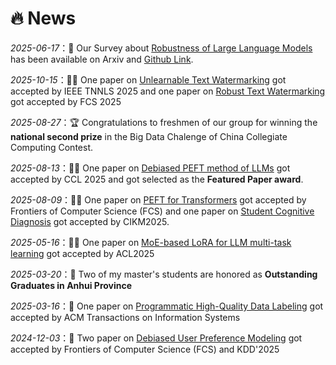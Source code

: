 # 🔥 News

_2025-06-17_：📌 Our Survey about <u>Robustness of Large Language Models</u> has been available on Arxiv and [Github Link](https://github.com/zhangkunzk/Awesome-LLM-Robustness-papers).

_2025-10-15_：🎉🎉 One paper on <u>Unlearnable Text Watermarking</u> got accepted by IEEE TNNLS 2025 and one paper on <u>Robust Text Watermarking</u> got accepted by FCS 2025

_2025-08-27_：🏆 Congratulations to freshmen of our group for winning the **national second prize** in the Big Data Chalenge of China Collegiate Computing Contest. 

_2025-08-13_：🎉🎉 One paper on <u>Debiased PEFT method of LLMs</u> got accepted by CCL 2025 and got selected as the **Featured Paper award**. 

_2025-08-09_：🎉🎉 One paper on <u>PEFT for Transformers</u> got accepted by Frontiers of Computer Science (FCS) and one paper on  <u>Student Cognitive Diagnosis</u> got accepted by CIKM2025. 

_2025-05-16_：🎉🎉 One paper on <u>MoE-based LoRA for LLM multi-task learning</u> got accepted by ACL2025

_2025-03-20_：🎉 Two of my master's students are honored as **Outstanding Graduates in Anhui Province**

_2025-03-16_：🎉 One paper on <u>Programmatic High-Quality Data Labeling</u> got accepted by ACM Transactions on Information Systems


_2024-12-03_：🎉 Two paper on <u>Debiased User Preference Modeling</u> got accepted by Frontiers of Computer Science (FCS) and KDD'2025

<!--
_2024-11-05_：🎉 Two of my master's students got Natural Scholarship of 2024

_2024-09-05_：🎉 One paper on <u>Parameter-Efficient Fine-Tuning (PEFT)</u> got accepted by Frontiers of Computer Science (FCS)


_2024-09-01_：🎉 One paper on <u>Contrastive Representation Learning</u> got accepted by IEEE Transactions on Computational Social Systems (IEEE TCSS)  

_2024-08-22_： Our undergraduate team won **National Second Prize** in China Collegiate Computing Contest 2024-Big Data Challenge 

_2024-06-12_： One paper on <u>Debiased User Preference Modeling</u> got accepted by Chinese Journal of Computers (计算机学报)  
and one paper on <u>Visual Question Answering</u> got accepted by Knowledge and Information Systems

_2024-05-18_： One paper on Cognitive Diagnosis got accepted by KDD'2024  

_2024-05-01_：[One paper](https://webofscience.clarivate.cn/wos/alldb/summary/23f5d230-c403-4b2e-9218-057b57ac2e1f-ee0ef1fb/relevance/1) on Image Sentiment Analysis got recognized as ESI High Cited Paper 🏆  

_2024-04-27_：Two patent for multi-modal inference technology got granted

_2024-04-19_：One patent for sentence semantic matching technology got granted

_2024-03-30_：One paper on <u>Counterfactual Fairness</u> got accepted by ACM TOIS

_2024-02-26_：One paper on <u>causal-based debiasing</u> got accepted by AI Open. 
-->
